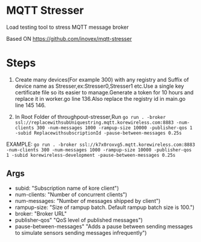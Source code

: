 # MQTT Stresser

Load testing tool to stress MQTT message broker

Based ON https://github.com/inovex/mqtt-stresser


# Steps

1. Create many devices(For example 300) with any registry and Suffix of device name as Stresser,ex:Stresser0,Stresser1 etc.Use a single key certificate file so its easier to manage.Generate a token for 10 hours and replace it in worker.go line 136.Also replace the registry id in main.go line 145 146.

2. In Root Folder of throughpout-stresser,Run
 `go run . -broker ssl://replacewithsubUniquestring.mqtt.korewireless.com:8883 -num-clients 300 -num-messages 1000 -rampup-size 10000 -publisher-qos 1 -subid ReplacewithsubscriptionId -pause-between-messages 0.25s`

EXAMPLE:
 `go run . -broker ssl://k7x0roxvg5.mqtt.korewireless.com:8883 -num-clients 300 -num-messages 1000 -rampup-size 10000 -publisher-qos 1 -subid korewireless-development -pause-between-messages 0.25s`

## Args
   - subid: "Subscription name of kore client")
   - num-clients: "Number of concurrent clients")
   - num-messages: "Number of messages shipped by client")
   - rampup-size: "Size of rampup batch. Default rampup batch size is 100.")
   - broker: "Broker URL"        
   - publisher-qos" "QoS level of published messages")
   - pause-between-messages" "Adds a pause between sending messages to simulate sensors sending messages infrequently")

